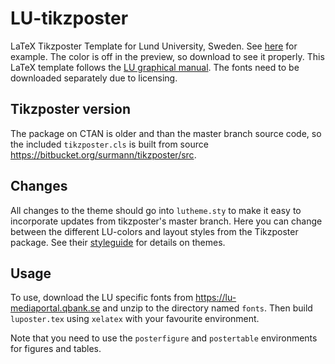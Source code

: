 # LU-tikzposter
LaTeX Tikzposter Template for Lund University, Sweden. See [here](example.pdf) for example. The color is off in the preview, so download to see it properly.
This LaTeX template follows the [LU graphical manual](https://www.medarbetarwebben.lu.se/sites/medarbetarwebben.lu.se/files/grafiskmanual-2.0-2018.pdf).
The fonts need to be downloaded separately due to licensing.

## Tikzposter version
The package on CTAN is older and than the master branch source code,
so the included `tikzposter.cls` is built from source https://bitbucket.org/surmann/tikzposter/src.

## Changes
All changes to the theme should go into `lutheme.sty` to make it easy to incorporate updates from tikzposter's master branch.
Here you can change between the different LU-colors and layout styles from the Tikzposter package. See their [styleguide](https://bitbucket.org/surmann/tikzposter/downloads/styleguide.pdf) for details on themes.

## Usage
To use, download the LU specific fonts from https://lu-mediaportal.qbank.se
and unzip to the directory named `fonts`.
Then build `luposter.tex` using `xelatex` with your favourite environment.

Note that you need to use the `posterfigure` and `postertable` environments for figures and tables.
